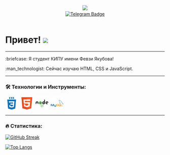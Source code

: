 <div id="header" align="center">
  <img src="https://i.giphy.com/media/v1.Y2lkPTc5MGI3NjExaGZ4eWI3bzI1bGY4MnNoYmFsYm5sczJma21lbzFzYWRhZDk0ZXo5eiZlcD12MV9pbnRlcm5hbF9naWZfYnlfaWQmY3Q9Zw/3oKIPnAiaMCws8nOsE/giphy.gif" width="115"/>
</div>
<div id="badges" align="center">
  <a href="https://t.me/Alcatra4">
    <img src="https://img.shields.io/badge/Telegram-blue?style=for-the-badge&logo=Telegram&logoColor=white" alt="Telegram Badge"/>
  </a>
</div>
<div id="badges" align="center">
  <a>
    <img src="https://komarev.com/ghpvc/?username=6O4KAKBACA&style=flat-square&color=blue" alt=""/>
  </a>
<div align="left">
<h1>
  Привет!
  <img src="https://media.giphy.com/media/hvRJCLFzcasrR4ia7z/giphy.gif" width="30px"/>
</h1>

---

<div align="left">
  <p>
    :briefcase: Я студент КИПУ имени Февзи Якубова!
  </p>
   <p>
    :man_technologist: Сейчас изучаю HTML, CSS и JavaScript.
  </p>
</div>

---

### :hammer_and_wrench: Технологии и Инструменты: 

<div>
  <img src="https://github.com/devicons/devicon/blob/master/icons/css3/css3-plain-wordmark.svg"  title="CSS3" alt="CSS" width="40" height="40"/>&nbsp;
  <img src="https://github.com/devicons/devicon/blob/master/icons/html5/html5-original.svg" title="HTML5" alt="HTML" width="40" height="40"/>&nbsp;
  <img src="https://github.com/devicons/devicon/blob/master/icons/nodejs/nodejs-original-wordmark.svg" title="NodeJS" alt="NodeJS" width="40" height="40"/>&nbsp;
  <img src="https://github.com/devicons/devicon/blob/master/icons/mysql/mysql-original-wordmark.svg" title="MySQL"  alt="MySQL" width="40" height="40"/>&nbsp;
</div>

---

### :fire: Статистика: 

[![GitHub Streak](http://github-readme-streak-stats.herokuapp.com?user=6O4KAKBACA&theme=dark&background=000000)](https://git.io/streak-stats)

<p>
</p>

[![Top Langs](https://github-readme-stats.vercel.app/api/top-langs/?username=6O4KAKBACA&layout=compact&theme=vision-friendly-dark)](https://github.com/anuraghazra/github-readme-stats)

</div>

<!--
**6O4KAKBACA/6O4KAKBACA** is a ✨ _special_ ✨ repository because its `README.md` (this file) appears on your GitHub profile.

Here are some ideas to get you started:

- 🔭 I’m currently working on ...
- 🌱 I’m currently learning ...
- 👯 I’m looking to collaborate on ...
- 🤔 I’m looking for help with ...
- 💬 Ask me about ...
- 📫 How to reach me: ...
- 😄 Pronouns: ...
- ⚡ Fun fact: ...
-->

